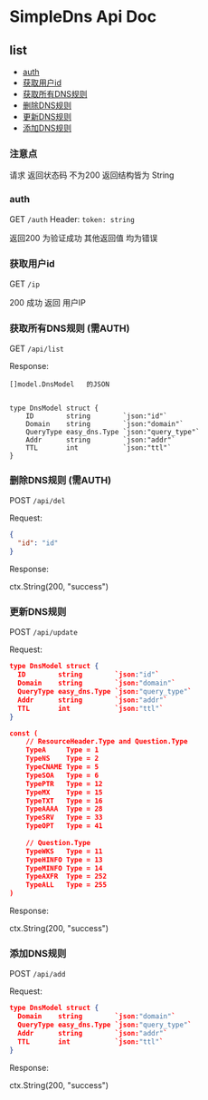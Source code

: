 # SimpleDns Api Doc

## list

- [auth](auth)
- [获取用户id](获取用户id)
- [获取所有DNS规则](获取所有DNS规则)
- [删除DNS规则](删除DNS规则)
- [更新DNS规则](更新DNS规则)
- [添加DNS规则](添加DNS规则)

### 注意点

请求 返回状态码 不为200 返回结构皆为 String

### auth

GET `/auth`
Header: `token: string`

返回200 为验证成功  其他返回值 均为错误

### 获取用户id

GET `/ip`

200 成功 返回 用户IP

### 获取所有DNS规则   (需AUTH)

GET `/api/list`

Response:
``` 
[]model.DnsModel   的JSON


type DnsModel struct {
	ID        string        `json:"id"`
	Domain    string        `json:"domain"`
	QueryType easy_dns.Type `json:"query_type"`
	Addr      string        `json:"addr"`
	TTL       int           `json:"ttl"`
}
```


### 删除DNS规则 (需AUTH)

POST `/api/del`

Request:
```json
{
  "id": "id"    
}
```

Response:

ctx.String(200, "success")

### 更新DNS规则

POST `/api/update`

Request:
```json
type DnsModel struct {
  ID        string        `json:"id"`
  Domain    string        `json:"domain"`
  QueryType easy_dns.Type `json:"query_type"`
  Addr      string        `json:"addr"`
  TTL       int           `json:"ttl"`
}

const (
    // ResourceHeader.Type and Question.Type
    TypeA     Type = 1
    TypeNS    Type = 2
    TypeCNAME Type = 5
    TypeSOA   Type = 6
    TypePTR   Type = 12
    TypeMX    Type = 15
    TypeTXT   Type = 16
    TypeAAAA  Type = 28
    TypeSRV   Type = 33
    TypeOPT   Type = 41
    
    // Question.Type
    TypeWKS   Type = 11
    TypeHINFO Type = 13
    TypeMINFO Type = 14
    TypeAXFR  Type = 252
    TypeALL   Type = 255
)

```

Response:

ctx.String(200, "success")

### 添加DNS规则

POST `/api/add`

Request:
```json
type DnsModel struct {
  Domain    string        `json:"domain"`
  QueryType easy_dns.Type `json:"query_type"`
  Addr      string        `json:"addr"`
  TTL       int           `json:"ttl"`
}
```

Response:

ctx.String(200, "success")
